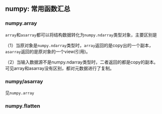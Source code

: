 ## numpy: 常用函数汇总

### numpy.array

`array`和`asarray`都可以将结构数据转化为`numpy.ndarray`类型对象，主要区别是

（1）当原对象是`numpy.ndarray`类型时，`array`返回的是copy出的一个副本，`asarray`返回的是原对象的一个view(引用)。

（2）当输入数据源不是numpy.ndarray类型时，二者返回的都是copy的副本。可见array和asarray没有区别，都对元数据进行了复制。

### numpy/asarray

见`numpy.array`

### numpy.flatten

